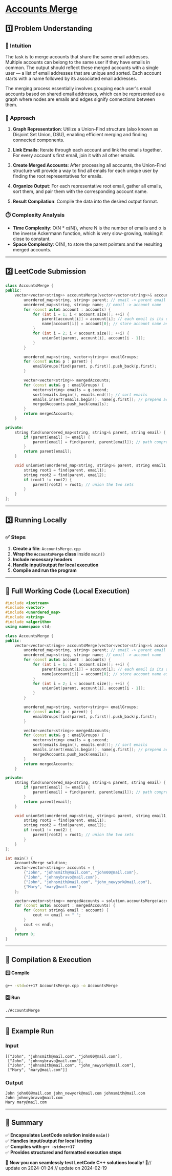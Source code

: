 # **[Accounts Merge](https://leetcode.com/problems/accounts-merge/description/)**  

## **1️⃣ Problem Understanding**  
### **📌 Intuition**  
The task is to merge accounts that share the same email addresses. Multiple accounts can belong to the same user if they have emails in common. The output should reflect these merged accounts with a single user — a list of email addresses that are unique and sorted. Each account starts with a name followed by its associated email addresses. 

The merging process essentially involves grouping each user's email accounts based on shared email addresses, which can be represented as a graph where nodes are emails and edges signify connections between them.  

### **🚀 Approach**  
1. **Graph Representation**: Utilize a Union-Find structure (also known as Disjoint Set Union, DSU), enabling efficient merging and finding connected components.
  
2. **Link Emails**: Iterate through each account and link the emails together. For every account's first email, join it with all other emails.

3. **Create Merged Accounts**: After processing all accounts, the Union-Find structure will provide a way to find all emails for each unique user by finding the root representatives for emails.

4. **Organize Output**: For each representative root email, gather all emails, sort them, and pair them with the corresponding account name.

5. **Result Compilation**: Compile the data into the desired output format.

### **⏱️ Complexity Analysis**  
- **Time Complexity**: O(N * α(N)), where N is the number of emails and α is the inverse Ackermann function, which is very slow-growing, making it close to constant.  
- **Space Complexity**: O(N), to store the parent pointers and the resulting merged accounts.

---  

## **2️⃣ LeetCode Submission**  
```cpp
class AccountsMerge {
public:
    vector<vector<string>> accountsMerge(vector<vector<string>>& accounts) {
        unordered_map<string, string> parent; // email -> parent email
        unordered_map<string, string> name; // email -> account name
        for (const auto& account : accounts) {
            for (int i = 1; i < account.size(); ++i) {
                parent[account[i]] = account[i]; // each email is its own parent initially
                name[account[i]] = account[0]; // store account name associated with each email
            }
            for (int i = 2; i < account.size(); ++i) {
                unionSet(parent, account[i], account[i - 1]);
            }
        }

        unordered_map<string, vector<string>> emailGroups;
        for (const auto& p : parent) {
            emailGroups[find(parent, p.first)].push_back(p.first);
        }

        vector<vector<string>> mergedAccounts;
        for (const auto& g : emailGroups) {
            vector<string> emails = g.second;
            sort(emails.begin(), emails.end()); // sort emails
            emails.insert(emails.begin(), name[g.first]); // prepend account name
            mergedAccounts.push_back(emails);
        }
        return mergedAccounts;
    }

private:
    string find(unordered_map<string, string>& parent, string email) {
        if (parent[email] != email) {
            parent[email] = find(parent, parent[email]); // path compression
        }
        return parent[email];
    }

    void unionSet(unordered_map<string, string>& parent, string email1, string email2) {
        string root1 = find(parent, email1);
        string root2 = find(parent, email2);
        if (root1 != root2) {
            parent[root2] = root1; // union the two sets
        }
    }
};
```  

---  

## **3️⃣ Running Locally**  
### **✅ Steps**  
1. **Create a file**: `AccountsMerge.cpp`  
2. **Wrap the `AccountsMerge` class** inside `main()`  
3. **Include necessary headers**  
4. **Handle input/output for local execution**  
5. **Compile and run the program**  

---  

## **📝 Full Working Code (Local Execution)**  
```cpp
#include <iostream>
#include <vector>
#include <unordered_map>
#include <string>
#include <algorithm>
using namespace std;

class AccountsMerge {
public:
    vector<vector<string>> accountsMerge(vector<vector<string>>& accounts) {
        unordered_map<string, string> parent; // email -> parent email
        unordered_map<string, string> name; // email -> account name
        for (const auto& account : accounts) {
            for (int i = 1; i < account.size(); ++i) {
                parent[account[i]] = account[i]; // each email is its own parent initially
                name[account[i]] = account[0]; // store account name associated with each email
            }
            for (int i = 2; i < account.size(); ++i) {
                unionSet(parent, account[i], account[i - 1]);
            }
        }

        unordered_map<string, vector<string>> emailGroups;
        for (const auto& p : parent) {
            emailGroups[find(parent, p.first)].push_back(p.first);
        }

        vector<vector<string>> mergedAccounts;
        for (const auto& g : emailGroups) {
            vector<string> emails = g.second;
            sort(emails.begin(), emails.end()); // sort emails
            emails.insert(emails.begin(), name[g.first]); // prepend account name
            mergedAccounts.push_back(emails);
        }
        return mergedAccounts;
    }

private:
    string find(unordered_map<string, string>& parent, string email) {
        if (parent[email] != email) {
            parent[email] = find(parent, parent[email]); // path compression
        }
        return parent[email];
    }

    void unionSet(unordered_map<string, string>& parent, string email1, string email2) {
        string root1 = find(parent, email1);
        string root2 = find(parent, email2);
        if (root1 != root2) {
            parent[root2] = root1; // union the two sets
        }
    }
};

int main() {
    AccountsMerge solution;
    vector<vector<string>> accounts = {
        {"John", "johnsmith@mail.com", "john00@mail.com"},
        {"John", "johnnybravo@mail.com"},
        {"John", "johnsmith@mail.com", "john_newyork@mail.com"},
        {"Mary", "mary@mail.com"}
    };

    vector<vector<string>> mergedAccounts = solution.accountsMerge(accounts);
    for (const auto& account : mergedAccounts) {
        for (const string& email : account) {
            cout << email << " ";
        }
        cout << endl;
    }
    return 0;
}
```  

---  

## **🔧 Compilation & Execution**  
#### **1️⃣ Compile**  
```bash
g++ -std=c++17 AccountsMerge.cpp -o AccountsMerge
```  

#### **2️⃣ Run**  
```bash
./AccountsMerge
```  

---  

## **🎯 Example Run**  
### **Input**  
```
[["John", "johnsmith@mail.com", "john00@mail.com"],
 ["John", "johnnybravo@mail.com"],
 ["John", "johnsmith@mail.com", "john_newyork@mail.com"],
 ["Mary", "mary@mail.com"]]
```  
### **Output**  
```
John john00@mail.com john_newyork@mail.com johnsmith@mail.com 
John johnnybravo@mail.com 
Mary mary@mail.com 
```  

---  

## **📌 Summary**  
✅ **Encapsulates LeetCode solution inside `main()`**  
✅ **Handles input/output for local testing**  
✅ **Compiles with `g++ -std=c++17`**  
✅ **Provides structured and formatted execution steps**  

🚀 **Now you can seamlessly test LeetCode C++ solutions locally!** 🚀// update on 2024-01-24
// update on 2024-02-19
